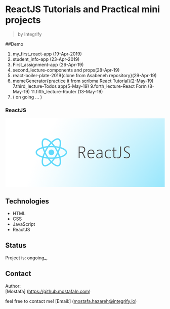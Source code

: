 # ReactJS Tutorials and Practical mini projects

>by Integrify

##Demo
1. my_first_react-app (19-Apr-2019)
2. student_info-app (23-Apr-2019)
3. First_assignment-app (26-Apr-19)
4. second_lecture-components and props(28-Apr-19)
5. react-boiler-plate-2019{clone from Asabeneh repository}(29-Apr-19)
6. memeGenerator{practice it from scribma React Tutorial}(2-May-19)
7.third_lecture-Todos app(5-May-19)
9.forth_lecture-React Form (8-May-19)
11.fifth_lecture-Router (13-May-19)
12. ( on going ... )


### ReactJS

![ReactJS](react.png)


## Technologies

- HTML
- CSS
- JavaScript
- ReactJS

## Status

Project is: ongoing_,


## Contact

Author:  
[Mostafa]
(https://github.mostafaIn.com) 

feel free to contact me!
[Email:]
(mostafa.hazareh@integrify.io)
